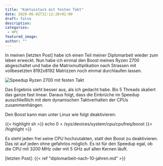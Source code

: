 ```yaml
---
title: "Kaktusstack mit festen Takt"
date: 2020-06-02T22:12:28+02:00
draft: false
description:
categories:
 - HPC
featured_image:
author: ""
---
```


In meinen [letzten Post] habe ich einen Teil meiner Diplomarbeit wieder zum leben erweckt.
Nun habe ich einmal den Boost meines Ryzen 2700 abgeschaltet und habe die Matrixmultiplikation
nach Strassen mit vollbesetzten 8192x8192 Matrizzen noch einmal durchlaufen lassen.

![Speedup Ryzen 2700 mit festen Takt](/img/ryzen-8192-fixed.png)

Das Ergebnis sieht besser aus, als ich gedacht habe. Bis 5 Threads skaliert das ganze fast linear.
Daraus folgt, dass die Einbrüche im Speedup ausschließlich mit dem dynamischen Taktverhalten der
CPUs zusammenhängen.

Den Boost kann man unter Linux wie folgt deaktivieren:

{{< highlight sh >}}
echo 0 > /sys/devices/system/cpu/cpufreq/boost
{{< /highlight >}}

Es steht jeden frei seine CPU hochzutakten, statt den Boost zu deaktivieren. Das ist auf jeden
ohne gefahrlos möglich. Es ist für den Speedup egal, ob die CPU mit 3200 MHz oder mit 5 GHz auf
allen Kernen läuft.

[letzten Post]:  {{< ref "diplomarbeit-nach-10-jahren.md" >}}